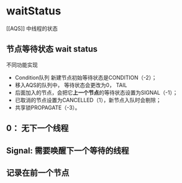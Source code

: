 # waitStatus
[[AQS]] 中线程的状态
## 节点等待状态 wait status
不同功能实现
 - Condition队列 新建节点初始等待状态是CONDITION（-2）；
 - 移入AQS的队列中， 等待状态会更改为0， TAIL
 - 后面加入的节点，会把它**上一个节点**的等待状态设置为SIGNAL（-1）； 
 - 已取消的节点设置为CANCELLED（1），新节点入队时会剔除；
 - 共享锁PROPAGATE（-3）。

## 0： 无下一个线程
## Signal: 需要唤醒下一个等待的线程

## 记录在前一个节点